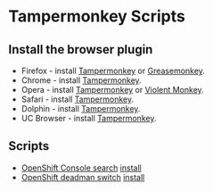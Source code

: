 # Tampermonkey Scripts

## Install the browser plugin

* Firefox - install [Tampermonkey](https://tampermonkey.net/?ext=dhdg&browser=firefox) or [Greasemonkey](https://addons.mozilla.org/en-US/firefox/addon/greasemonkey/).
* Chrome - install [Tampermonkey](https://tampermonkey.net/?ext=dhdg&browser=chrome).
* Opera - install [Tampermonkey](https://tampermonkey.net/?ext=dhdg&browser=opera) or [Violent Monkey](https://addons.opera.com/en/extensions/details/violent-monkey/).
* Safari - install [Tampermonkey](https://tampermonkey.net/?ext=dhdg&browser=safari).
* Dolphin - install [Tampermonkey](https://tampermonkey.net/?ext=dhdg&browser=dolphin).
* UC Browser - install [Tampermonkey](https://tampermonkey.net/?ext=dhdg&browser=ucweb).

## Scripts

* [OpenShift Console search](OpenShift-console.user.js) [install](https://raw.githubusercontent.com/bakito/tampermonkey-scripts/master/OpenShift-console.user.js)
* [OpenShift deadman switch](OpenShift-deadman-switch.js) [install](https://raw.githubusercontent.com/bakito/tampermonkey-scripts/master/OpenShift-deadman-switch.js)

